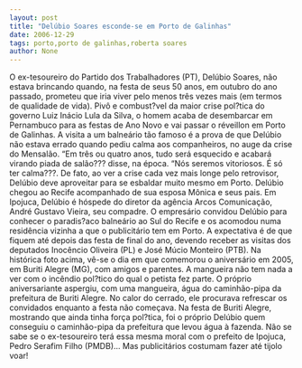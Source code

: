 ```yaml
---
layout: post
title: "Delúbio Soares esconde-se em Porto de Galinhas"
date: 2006-12-29
tags: porto,porto de galinhas,roberta soares
author: None
---
```

O ex-tesoureiro do Partido dos Trabalhadores (PT), Delúbio Soares, não estava brincando quando, na festa de seus 50 anos, em outubro do ano passado, prometeu que iria viver pelo menos três vezes mais (em termos de qualidade de vida).
Pivô e combust?vel da maior crise pol?tica do governo Luiz Inácio Lula da Silva, o homem acaba de desembarcar em Pernambuco para as festas de Ano Novo e vai passar o réveillon em Porto de Galinhas.
A visita a um balneário tão famoso é a prova de que Delúbio não estava errado quando pediu calma aos companheiros, no auge da crise do Mensalão. 
“Em três ou quatro anos, tudo será esquecido e acabará virando piada de salão??? disse, na época. “Nós seremos vitoriosos. É só ter calma???. 
De fato, ao ver a crise cada vez mais longe pelo retrovisor, Delúbio deve aproveitar para se esbaldar muito mesmo em Porto.
Delúbio chegou ao Recife acompanhado de sua esposa Mônica e seus pais. Em Ipojuca, Delúbio é hóspede do diretor da agência Arcos Comunicação, André Gustavo Vieira, seu compadre.
O empresário convidou Delúbio para conhecer o paradis?aco balneário ao Sul do Recife e os acomodou numa residência vizinha a que o publicitário tem em Porto. 
A expectativa é de que fiquem até depois das festa de final do ano, devendo receber as visitas dos deputados Inocêncio Oliveira (PL) e José Múcio Monteiro (PTB).
Na histórica foto acima, vê-se o dia em que comemorou o aniversário em 2005, em Buriti Alegre (MG), com amigos e parentes. A mangueira não tem nada a ver com o incêndio pol?tico do qual&nbsp;o petista&nbsp;fez parte. 
O próprio aniversariante aspergiu, com uma mangueira, água do caminhão-pipa da prefeitura de Buriti Alegre. No calor do cerrado, ele procurava refrescar os convidados enquanto a festa não começava. 
Na festa de Buriti Alegre, mostrando que ainda tinha força pol?tica, foi o próprio Delúbio&nbsp;quem conseguiu&nbsp;o caminhão-pipa da prefeitura que levou água à fazenda.
Não se sabe se o ex-tesoureiro terá essa mesma moral com o prefeito de Ipojuca, Pedro Serafim Filho (PMDB)... Mas publicitários costumam fazer até tijolo voar! 